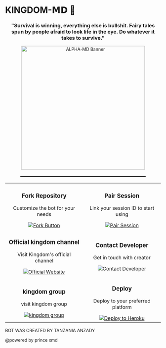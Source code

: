 # KINGDOM-𝗠𝗗 👑

<h3 align="center">"Survival is winning, everything else is bullshit. Fairy tales spun by people afraid to look life in the eye. Do whatever it takes to survive."</h3>

<div align="center">
  <img src="https://files.catbox.moe/0kwukb.jpg" alt="ALPHA-MD Banner" width="400" />
  
  <hr style="width: 80%; margin: 20px auto; border: 0.5px solid #333;" />
</div>



<table align="center">
  <tr>
    <td align="center" width="50%">
      <h3>Fork Repository</h3>
      <p>Customize the bot for your needs</p>
      <a href="https://github.com/Anzad378/KINGDOM-MD/fork">
        <img src="https://img.shields.io/badge/FORK-purple?style=for-the-badge" alt="Fork Button">
      </a>
    </td>
    <td align="center" width="50%">
      <h3>Pair Session</h3>
      <p>Link your session ID to start using</p>
      <a href="https://kingdom-md-ebmx.onrender.com">
        <img src="https://img.shields.io/badge/Pair_Session-white?style=for-the-badge" alt="Pair Session">
      </a>
    </td>
  </tr>
  <tr>
    <td align="center" width="50%">
      <h3>Official kingdom channel</h3>
      <p>Visit Kingdom's official channel</p>
      <a href="https://whatsapp.com/channel/0029Vb6CC2dB4hdPp1CrYv0f">
        <img src="https://img.shields.io/badge/Website-ff69b4?style=for-the-badge" alt="Official Website">
      </a>
    </td>
    <td align="center" width="50%">
      <h3>Contact Developer</h3>
      <p>Get in touch with creator</p>
      <a href="https://wa.me/message/B67R2CEOSVXJK1">
        <img src="https://img.shields.io/badge/Contact-green?style=for-the-badge" alt="Contact Developer">
      </a>
    </td>
  </tr>
  <tr>
    <td align="center" width="50%">
      <h3>kingdom group</h3>
      <p>visit kingdom group</p>
      <a href="https://chat.whatsapp.com/FkBWBV2dsfFBoBSC61Sb7i">
        <img src="https://img.shields.io/badge/APIs-blue?style=for-the-badge" alt="kingdom group">
      </a>
    </td>
    <td align="center" width="50%">
      <h3>Deploy</h3>
      <p>Deploy to your preferred platform</p>
      <a href="https://dashboard.heroku.com/new?template=https://github.com/Anzad378/KINGDOM-MD">
        <img src="https://www.herokucdn.com/deploy/button.svg" alt="Deploy to Heroku">
      </a>
    </td>
  </tr>
</table>

 BOT WAS CREATED BY TANZANIA ANZADY 

 @powered by prince xmd 

 
